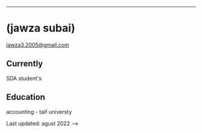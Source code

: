 ---
#  (jawza subai)

<div id="webaddress">
<a href="jawza3.2005@gmail.com">jawza3.2005@gmail.com</a>



## Currently
SDA student's





## Education

accounting - taif universty 


Last updated: agust 2022 -->

